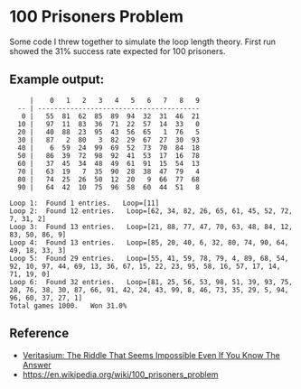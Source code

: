 # 100 Prisoners Problem

Some code I threw together to simulate the loop length theory.
First run showed the 31% success rate expected for 100 prisoners.


## Example output:


```
     |    0   1   2   3   4   5   6   7   8   9
  -- | ----------------------------------------
   0 |   55  81  62  85  89  94  32  31  46  21
  10 |   97  11  83  36  71  22  57  14  33   0
  20 |   40  88  23  95  43  56  65   1  76   5
  30 |   87   2  80   3  82  29  67  27  30  93
  40 |    6  59  24  99  69  52  73  70  84  18
  50 |   86  39  72  98  92  41  53  17  16  78
  60 |   37  45  34  48  49  61  91  15  54  13
  70 |   63  19   7  35  90  28  38  47  79   4
  80 |   74  25  26  50  12  20   9  66  77  68
  90 |   64  42  10  75  96  58  60  44  51   8

Loop 1:  Found 1 entries.   Loop=[11]
Loop 2:  Found 12 entries.   Loop=[62, 34, 82, 26, 65, 61, 45, 52, 72, 7, 31, 2]
Loop 3:  Found 13 entries.   Loop=[21, 88, 77, 47, 70, 63, 48, 84, 12, 83, 50, 86, 9]
Loop 4:  Found 13 entries.   Loop=[85, 20, 40, 6, 32, 80, 74, 90, 64, 49, 18, 33, 3]
Loop 5:  Found 29 entries.   Loop=[55, 41, 59, 78, 79, 4, 89, 68, 54, 92, 10, 97, 44, 69, 13, 36, 67, 15, 22, 23, 95, 58, 16, 57, 17, 14, 71, 19, 0]
Loop 6:  Found 32 entries.   Loop=[81, 25, 56, 53, 98, 51, 39, 93, 75, 28, 76, 38, 30, 87, 66, 91, 42, 24, 43, 99, 8, 46, 73, 35, 29, 5, 94, 96, 60, 37, 27, 1]
Total games 1000.   Won 31.0%
```

## Reference
* [Veritasium: The Riddle That Seems Impossible Even If You Know The Answer](https://www.youtube.com/watch?v=iSNsgj1OCLA)
* https://en.wikipedia.org/wiki/100_prisoners_problem
